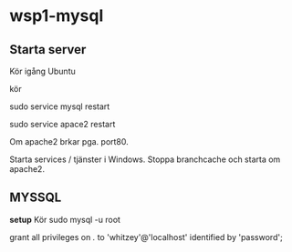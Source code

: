 # wsp1-mysql

## Starta server

Kör igång Ubuntu

kör

   sudo service mysql restart

   sudo service apace2 restart
   
Om apache2 brkar pga. port80.

Starta services / tjänster i Windows. Stoppa branchcache och starta om apache2.

## MYSSQL



**setup**
Kör 
    sudo mysql -u root


grant all privileges on *.* to 'whitzey'@'localhost' identified by 'password';
